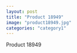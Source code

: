 ```yaml
---
layout: post
title: "Product 18949"
image: "product18949.jpg"
categories: "category1"
---
```

Product 18949
